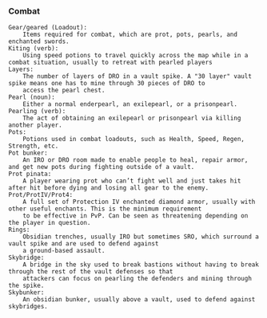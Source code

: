 ### Combat

    Gear/geared (Loadout): 
        Items required for combat, which are prot, pots, pearls, and enchanted swords.
    Kiting (verb): 
        Using speed potions to travel quickly across the map while in a combat situation, usually to retreat with pearled players
    Layers: 
        The number of layers of DRO in a vault spike. A "30 layer" vault spike means one has to mine through 30 pieces of DRO to 
        access the pearl chest.
    Pearl (noun): 
        Either a normal enderpearl, an exilepearl, or a prisonpearl.
    Pearling (verb): 
        The act of obtaining an exilepearl or prisonpearl via killing another player.
    Pots: 
        Potions used in combat loadouts, such as Health, Speed, Regen, Strength, etc.
    Pot bunker: 
        An IRO or DRO room made to enable people to heal, repair armor, and get new pots during fighting outside of a vault.
    Prot pinata: 
        A player wearing prot who can’t fight well and just takes hit after hit before dying and losing all gear to the enemy.
    Prot/ProtIV/Prot4: 
        A full set of Protection IV enchanted diamond armor, usually with other useful enchants. This is the minimum requirement 
        to be effective in PvP. Can be seen as threatening depending on the player in question.
    Rings: 
        Obsidian trenches, usually IRO but sometimes SRO, which surround a vault spike and are used to defend against 
        a ground-based assault.
    Skybridge: 
        A bridge in the sky used to break bastions without having to break through the rest of the vault defenses so that 
        attackers can focus on pearling the defenders and mining through the spike.
    Skybunker: 
        An obsidian bunker, usually above a vault, used to defend against skybridges.
 


